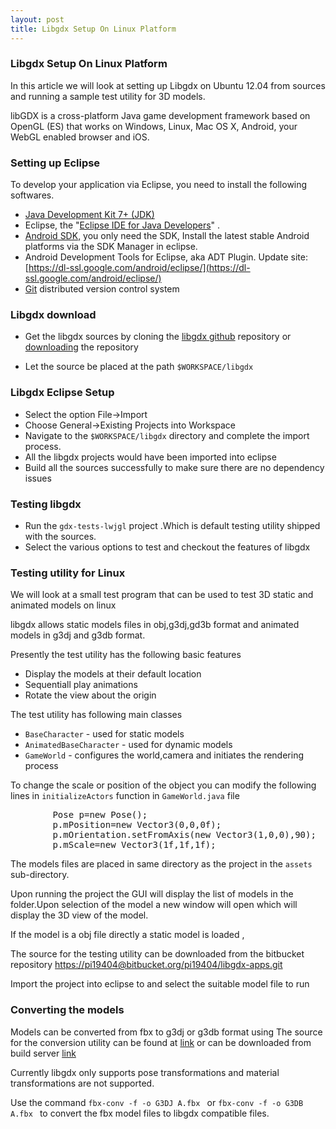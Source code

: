 ```yaml
---
layout: post
title: Libgdx Setup On Linux Platform
---
```



### Libgdx Setup On Linux Platform

In this article we will look at setting up Libgdx on Ubuntu 12.04 from sources and running a sample test utility for 3D models.

libGDX is a cross-platform Java game development framework based on OpenGL (ES) that works on Windows, Linux, Mac OS X, Android, your WebGL enabled browser and iOS.

### Setting up Eclipse

To develop your application via Eclipse, you need to install the following softwares.

- [Java Development Kit 7+ (JDK)](http://www.oracle.com/technetwork/java/javase/downloads/index.html)
- Eclipse, the "[Eclipse IDE for Java Developers](https://www.eclipse.org/downloads/packages/eclipse-ide-java-developers/lunasr2)" .
- [Android SDK,](http://developer.android.com/sdk/installing.html) you only need the SDK, Install the latest stable Android platforms via the SDK Manager in eclipse.
- Android Development Tools for Eclipse, aka ADT Plugin. Update site: [https://dl-ssl.google.com/android/eclipse/](https://dl-ssl.google.com/android/eclipse/)
- [Git](http://git-scm.com/)  distributed version control system 

### Libgdx download
- Get the libgdx sources by cloning the [libgdx github](https://github.com/libgdx/libgdx) repository or [downloading](https://github.com/libgdx/libgdx/archive/master.zip) the repository

- Let the source be placed at the path `$WORKSPACE/libgdx`

### Libgdx Eclipse Setup
-  Select the option File->Import
- Choose General->Existing Projects into Workspace
- Navigate to the `$WORKSPACE/libgdx` directory and complete the import process.
- All the libgdx projects would have been imported into eclipse
- Build all the sources successfully to make sure there are no dependency issues

### Testing libgdx 
- Run the `gdx-tests-lwjgl` project .Which is default testing utility shipped with the sources.
- Select the various options to test and checkout the features of libgdx

### Testing utility for Linux
We will look at a small test program that can be used to test 3D static and animated models on linux

libgdx allows static models files in obj,g3dj,gd3b format and animated models in g3dj and g3db format.

Presently the test utility has the following basic features
- Display the models at their default location
- Sequentiall play animations
- Rotate the view about the origin 

The test utility has following main classes
- `BaseCharacter` - used for static models
- `AnimatedBaseCharacter` - used for dynamic models
- `GameWorld` - configures the world,camera and initiates the rendering process

To change the scale or position of the object you can modify the following lines in `initializeActors` function in `GameWorld.java`  file

<pre class="brush:python">
		Pose p=new Pose();
		p.mPosition=new Vector3(0,0,0f);
		p.mOrientation.setFromAxis(new Vector3(1,0,0),90);		
		p.mScale=new Vector3(1f,1f,1f);
</pre>

The models files are placed in same directory as the project in the `assets` sub-directory.

Upon running the project the GUI will display the list of models in the folder.Upon selection of the model a new window will open which will display the 3D view of the model.

If the model is a obj file directly a static model is loaded ,

The source for the testing utility can be downloaded from the bitbucket repository [https://pi19404@bitbucket.org/pi19404/libgdx-apps.git](https://pi19404@bitbucket.org/pi19404/libgdx-apps.git)

Import the project into eclipse to and select the suitable model file to run

### Converting the models
Models can be converted from fbx to g3dj or g3db format using 
The source for the conversion utility can be found at [link](https://github.com/libgdx/fbx-conv) or can be downloaded from build server [link](http://libgdx.badlogicgames.com/fbx-conv/)

Currently libgdx only supports pose transformations and material transformations are not supported.

Use the command
`fbx-conv -f -o G3DJ A.fbx `  or `fbx-conv -f -o G3DB A.fbx ` 
to convert the fbx model files to libgdx compatible files.



